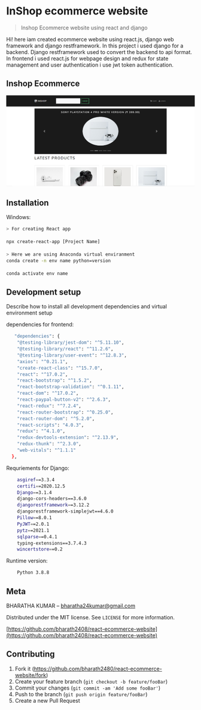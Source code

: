 # InShop ecommerce website
> Inshop Ecommerce website using react and django



Hi! here iam created ecommerce website using react.js, django web framework and django restframework. In this project
i used django for a backend. Django restframework used to convert the backend to api format. In frontend i used react.js for
webpage design and redux for state management and user authentication i use jwt token authentication.

## Inshop Ecommerce
![](inshop.png)

## Installation

Windows:

```sh
> For creating React app

npx create-react-app [Project Name]

> Here we are using Anaconda virtual enviranment
conda create -n env name python=version

conda activate env name

```





## Development setup

Describe how to install all development dependencies and virtual environment setup

dependencies for frontend:

```sh
   "dependencies": {
    "@testing-library/jest-dom": "^5.11.10",
    "@testing-library/react": "^11.2.6",
    "@testing-library/user-event": "^12.8.3",
    "axios": "^0.21.1",
    "create-react-class": "^15.7.0",
    "react": "^17.0.2",
    "react-bootstrap": "^1.5.2",
    "react-bootstrap-validation": "^0.1.11",
    "react-dom": "^17.0.2",
    "react-paypal-button-v2": "^2.6.3",
    "react-redux": "^7.2.4",
    "react-router-bootstrap": "^0.25.0",
    "react-router-dom": "^5.2.0",
    "react-scripts": "4.0.3",
    "redux": "^4.1.0",
    "redux-devtools-extension": "^2.13.9",
    "redux-thunk": "^2.3.0",
    "web-vitals": "^1.1.1"
  },
```
Requriements for Django:

```sh
    asgiref==3.3.4
    certifi==2020.12.5
    Django==3.1.4
    django-cors-headers==3.6.0
    djangorestframework==3.12.2
    djangorestframework-simplejwt==4.6.0
    Pillow==8.0.1
    PyJWT==2.0.1
    pytz==2021.1
    sqlparse==0.4.1
    typing-extensions==3.7.4.3
    wincertstore==0.2
```

Runtime version:

```sh
    Python 3.8.8
```

## Meta

BHARATHA KUMAR  – bharatha24kumar@gmail.com

Distributed under the MIT license. See ``LICENSE`` for more information.

[https://github.com/bharath2408/react-ecommerce-website](https://github.com/bharath2408/react-ecommerce-website)

## Contributing

1. Fork it (<https://github.com/bharath2480/react-ecommerce-website/fork>)
2. Create your feature branch (`git checkout -b feature/fooBar`)
3. Commit your changes (`git commit -am 'Add some fooBar'`)
4. Push to the branch (`git push origin feature/fooBar`)
5. Create a new Pull Request

<!-- Markdown link & img dfn's -->


